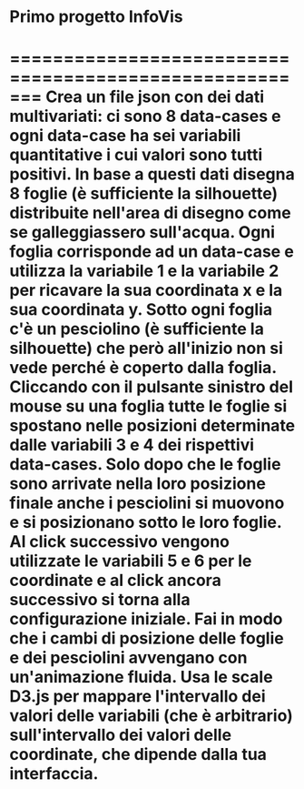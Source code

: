 # Primo progetto InfoVis

=======================================================
Crea un file json con dei dati multivariati: ci sono 8 data-cases e ogni
data-case ha sei variabili quantitative i cui valori sono tutti
positivi. In base a questi dati disegna 8 foglie (è sufficiente la
silhouette) distribuite nell'area di disegno come se galleggiassero
sull'acqua. Ogni foglia corrisponde ad un data-case e utilizza la
variabile 1 e la variabile 2 per ricavare la sua coordinata x e la sua
coordinata y. Sotto ogni foglia c'è un pesciolino (è sufficiente la
silhouette) che però all'inizio non si vede perché è coperto dalla
foglia. Cliccando con il pulsante sinistro del mouse su una foglia tutte
le foglie si spostano nelle posizioni determinate dalle variabili 3 e 4
dei rispettivi data-cases. Solo dopo che le foglie sono arrivate nella
loro posizione finale anche i pesciolini si muovono e si posizionano sotto
le loro foglie. Al click successivo vengono utilizzate le variabili 5 e
6 per le coordinate e al click ancora successivo si torna alla
configurazione iniziale. Fai in modo che i cambi di posizione delle
foglie e dei pesciolini avvengano con un'animazione fluida. Usa le scale
D3.js per mappare l'intervallo dei valori delle variabili (che è
arbitrario) sull'intervallo dei valori delle coordinate, che dipende
dalla tua interfaccia.
=======================================================
